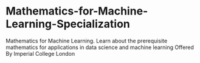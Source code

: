 # Mathematics-for-Machine-Learning-Specialization
Mathematics for Machine Learning. Learn about the prerequisite mathematics for applications in data science and machine learning Offered By  Imperial College London
